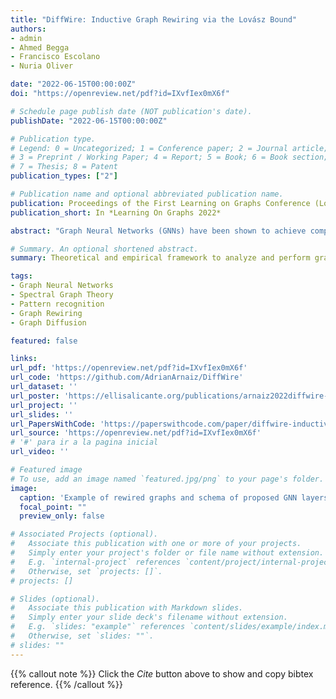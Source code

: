 ```yaml
---
title: "DiffWire: Inductive Graph Rewiring via the Lovász Bound"
authors:
- admin
- Ahmed Begga
- Francisco Escolano
- Nuria Oliver

date: "2022-06-15T00:00:00Z"
doi: "https://openreview.net/pdf?id=IXvfIex0mX6f"

# Schedule page publish date (NOT publication's date).
publishDate: "2022-06-15T00:00:00Z"

# Publication type.
# Legend: 0 = Uncategorized; 1 = Conference paper; 2 = Journal article;
# 3 = Preprint / Working Paper; 4 = Report; 5 = Book; 6 = Book section;
# 7 = Thesis; 8 = Patent
publication_types: ["2"]

# Publication name and optional abbreviated publication name.
publication: Proceedings of the First Learning on Graphs Conference (LoG 2022)
publication_short: In *Learning On Graphs 2022*

abstract: "Graph Neural Networks (GNNs) have been shown to achieve competitive results to tackle graph-related tasks, such as node and graph classification, link prediction and node and graph clustering in a variety of domains. Most GNNs use a message passing framework and hence are called MPNNs. Despite their promising results, MPNNs have been reported to suffer from over-smoothing, over-squashing and under-reaching. Graph rewiring and graph pooling have been proposed in the literature as solutions to address these limitations. However, most state-of-the-art graph rewiring methods fail to preserve the global topology of the graph, are neither differentiable nor inductive, and require the tuning of hyper-parameters. In this paper, we propose DIFFWIRE, a novel framework for graph rewiring in MPNNs that is principled, fully differentiable and parameter-free by leveraging the Lovász bound. The proposed approach provides a unified theory for graph rewiring by proposing two new, complementary layers in MPNNs: **CT-LAYER**, a layer that learns the commute times and uses them as a relevance function for edge re-weighting; and **GAP-LAYER**, a layer to optimize the spectral gap, depending on the nature of the network and the task at hand. We empirically validate the value of each of these layers separately with benchmark datasets for graph classification. We also perform preliminary studies on the use of CT-LAYER for homophilic and heterophilic node classification tasks. DIFFWIRE brings together the learnability of commute times to related definitions of curvature, opening the door to creating more expressive MPNNs."

# Summary. An optional shortened abstract.
summary: Theoretical and empirical framework to analyze and perform graph rewiring in a principled way. Also, proposal of calulation of Commute Times (resistance) in a GNN layer and Bottleneck minimizarion using Spectral gradients.

tags:
- Graph Neural Networks
- Spectral Graph Theory
- Pattern recognition
- Graph Rewiring
- Graph Diffusion

featured: false

links:
url_pdf: 'https://openreview.net/pdf?id=IXvfIex0mX6f'
url_code: 'https://github.com/AdrianArnaiz/DiffWire'
url_dataset: ''
url_poster: 'https://ellisalicante.org/publications/arnaiz2022diffwire-en/'
url_project: ''
url_slides: ''
url_PapersWithCode: 'https://paperswithcode.com/paper/diffwire-inductive-graph-rewiring-via-the'
url_source: 'https://openreview.net/pdf?id=IXvfIex0mX6f' 
# '#' para ir a la pagina inicial
url_video: ''

# Featured image
# To use, add an image named `featured.jpg/png` to your page's folder. 
image:
  caption: 'Example of rewired graphs and schema of proposed GNN layers'
  focal_point: ""
  preview_only: false

# Associated Projects (optional).
#   Associate this publication with one or more of your projects.
#   Simply enter your project's folder or file name without extension.
#   E.g. `internal-project` references `content/project/internal-project/index.md`.
#   Otherwise, set `projects: []`.
# projects: []

# Slides (optional).
#   Associate this publication with Markdown slides.
#   Simply enter your slide deck's filename without extension.
#   E.g. `slides: "example"` references `content/slides/example/index.md`.
#   Otherwise, set `slides: ""`.
# slides: ""
---
```


{{% callout note %}}
Click the *Cite* button above to show and copy bibtex reference.
{{% /callout %}}

